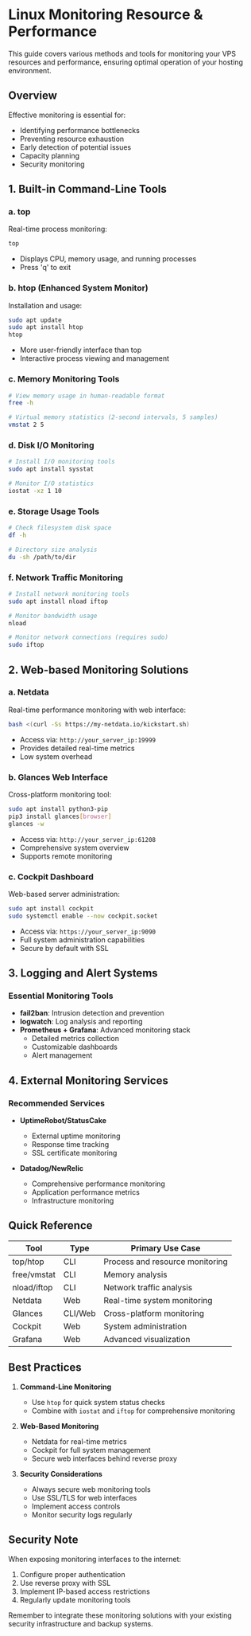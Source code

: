 # Linux Monitoring Resource & Performance

This guide covers various methods and tools for monitoring your VPS resources and performance, ensuring optimal operation of your hosting environment.

## Overview

Effective monitoring is essential for:

- Identifying performance bottlenecks
- Preventing resource exhaustion
- Early detection of potential issues
- Capacity planning
- Security monitoring

## 1. Built-in Command-Line Tools

### a. top

Real-time process monitoring:

```bash
top
```

- Displays CPU, memory usage, and running processes
- Press 'q' to exit

### b. htop (Enhanced System Monitor)

Installation and usage:

```bash
sudo apt update
sudo apt install htop
htop
```

- More user-friendly interface than top
- Interactive process viewing and management

### c. Memory Monitoring Tools

```bash
# View memory usage in human-readable format
free -h

# Virtual memory statistics (2-second intervals, 5 samples)
vmstat 2 5
```

### d. Disk I/O Monitoring

```bash
# Install I/O monitoring tools
sudo apt install sysstat

# Monitor I/O statistics
iostat -xz 1 10
```

### e. Storage Usage Tools

```bash
# Check filesystem disk space
df -h

# Directory size analysis
du -sh /path/to/dir
```

### f. Network Traffic Monitoring

```bash
# Install network monitoring tools
sudo apt install nload iftop

# Monitor bandwidth usage
nload

# Monitor network connections (requires sudo)
sudo iftop
```

## 2. Web-based Monitoring Solutions

### a. Netdata

Real-time performance monitoring with web interface:

```bash
bash <(curl -Ss https://my-netdata.io/kickstart.sh)
```

- Access via: `http://your_server_ip:19999`
- Provides detailed real-time metrics
- Low system overhead

### b. Glances Web Interface

Cross-platform monitoring tool:

```bash
sudo apt install python3-pip
pip3 install glances[browser]
glances -w
```

- Access via: `http://your_server_ip:61208`
- Comprehensive system overview
- Supports remote monitoring

### c. Cockpit Dashboard

Web-based server administration:

```bash
sudo apt install cockpit
sudo systemctl enable --now cockpit.socket
```

- Access via: `https://your_server_ip:9090`
- Full system administration capabilities
- Secure by default with SSL

## 3. Logging and Alert Systems

### Essential Monitoring Tools

- **fail2ban**: Intrusion detection and prevention
- **logwatch**: Log analysis and reporting
- **Prometheus + Grafana**: Advanced monitoring stack
  - Detailed metrics collection
  - Customizable dashboards
  - Alert management

## 4. External Monitoring Services

### Recommended Services

- **UptimeRobot/StatusCake**

  - External uptime monitoring
  - Response time tracking
  - SSL certificate monitoring

- **Datadog/NewRelic**
  - Comprehensive performance monitoring
  - Application performance metrics
  - Infrastructure monitoring

## Quick Reference

| Tool        | Type    | Primary Use Case                |
| ----------- | ------- | ------------------------------- |
| top/htop    | CLI     | Process and resource monitoring |
| free/vmstat | CLI     | Memory analysis                 |
| nload/iftop | CLI     | Network traffic analysis        |
| Netdata     | Web     | Real-time system monitoring     |
| Glances     | CLI/Web | Cross-platform monitoring       |
| Cockpit     | Web     | System administration           |
| Grafana     | Web     | Advanced visualization          |

## Best Practices

1. **Command-Line Monitoring**

   - Use `htop` for quick system status checks
   - Combine with `iostat` and `iftop` for comprehensive monitoring

2. **Web-Based Monitoring**

   - Netdata for real-time metrics
   - Cockpit for full system management
   - Secure web interfaces behind reverse proxy

3. **Security Considerations**
   - Always secure web monitoring tools
   - Use SSL/TLS for web interfaces
   - Implement access controls
   - Monitor security logs regularly

## Security Note

When exposing monitoring interfaces to the internet:

1. Configure proper authentication
2. Use reverse proxy with SSL
3. Implement IP-based access restrictions
4. Regularly update monitoring tools

Remember to integrate these monitoring solutions with your existing security infrastructure and backup systems.
